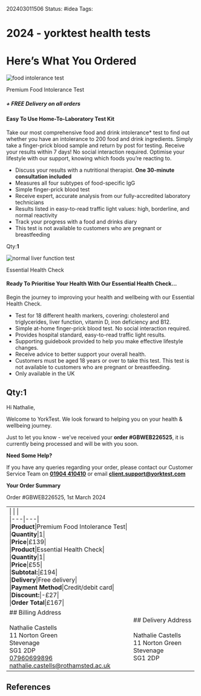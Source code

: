 202403011506
Status: #idea
Tags: 

# 2024 - yorktest health tests

# Here’s What You Ordered

![food intolerance test](https://www.yorktest.com/wp-content/uploads/2018/01/FI-PREM-copy-350x350.png)

Premium Food Intolerance Test

##### **+ FREE Delivery on all orders**

#### Easy To Use Home-To-Laboratory Test Kit

Take our most comprehensive food and drink intolerance* test to find out whether you have an intolerance to 200 food and drink ingredients. Simply take a finger-prick blood sample and return by post for testing. Receive your results within 7 days! No social interaction required. Optimise your lifestyle with our support, knowing which foods you’re reacting to.

- Discuss your results with a nutritional therapist. **One 30-minute consultation included**
- Measures all four subtypes of food-specific IgG
- Simple finger-prick blood test
- Receive expert, accurate analysis from our fully-accredited laboratory technicians
- Results listed in easy-to-read traffic light values: high, borderline, and normal reactivity
- Track your progress with a food and drinks diary
- This test is not available to customers who are pregnant or breastfeeding

Qty:**1**

![normal liver function test](https://www.yorktest.com/wp-content/uploads/2020/03/EHC-copy-350x350.png)

Essential Health Check

#### Ready To Prioritise Your Health With Our Essential Health Check…

Begin the journey to improving your health and wellbeing with our Essential Health Check.

- Test for 18 different health markers, covering: cholesterol and triglycerides, liver function, vitamin D, iron deficiency and B12.
- Simple at-home finger-prick blood test. No social interaction required.
- Provides hospital standard, easy-to-read traffic light results.
- Supporting guidebook provided to help you make effective lifestyle changes.
- Receive advice to better support your overall health.
- Customers must be aged 18 years or over to take this test. This test is not available to customers who are pregnant or breastfeeding.
- Only available in the UK

Qty:**1**
---

Hi Nathalie,

Welcome to YorkTest. We look forward to helping you on your health & wellbeing journey.

Just to let you know - we’ve received your **order #GBWEB226525**, it is currently being processed and will be with you soon.

**Need Some Help?**

If you have any queries regarding your order, please contact our Customer Service Team on [**01904 410410**](tel:01904%20410410) or email [**client.support@yorktest.com**](mailto:client.support@yorktest.com)

**Your Order Summary**

Order #GBWEB226525, 1st March 2024

|   |   |
|---|---|
|\|   \|   \|<br>\|---\|---\|<br>\|**Product**\|Premium Food Intolerance Test\|<br>\|**Quantity**\|1\|<br>\|**Price**\|£139\|<br>\|**Product**\|Essential Health Check\|<br>\|**Quantity**\|1\|<br>\|**Price**\|£55\|<br>\|**Subtotal:**\|£194\|<br>\|**Delivery**\|Free delivery\|<br>\|**Payment Method**\|Credit/debit card\|<br>\|**Discount:**\|-£27\|<br>\|**Order Total**\|£167\||   |
|## Billing Address<br><br>Nathalie Castells  <br>11 Norton Green  <br>Stevenage  <br>SG1 2DP  <br>[07960699896](tel:07960699896)  <br>[nathalie.castells@rothamsted.ac.uk](mailto:nathalie.castells@rothamsted.ac.uk)|## Delivery Address<br><br>Nathalie Castells  <br>11 Norton Green  <br>Stevenage  <br>SG1 2DP|

## References
